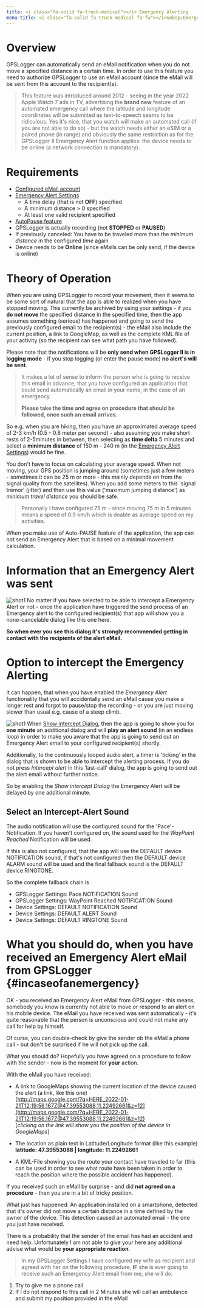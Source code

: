 ```yaml
---
title: <i class="fa-solid fa-truck-medical"></i> Emergency Alerting
menu-title: <i class="fa-solid fa-truck-medical fa-fw"></i>&nbsp;Emergency Alert
---
```

# Overview
GPSLogger can automatically send an eMail notification when you do not move a specified distance in a certain time. In
order to use this feature you need to authorize GPSLogger to use an eMail account (since the eMail will be sent from
this account to the recipient(s).

> This feature was introduced around 2012 - seeing in the year 2022 Apple Watch 7 ads in TV, advertising the **brand
> new** feature of an automated emergency call where the latitude and longitude coordinates will be submitted as
> text-to-speech seams to be ridiculous. Yes it's nice, that you watch will make an automated call (if you are not able
> to do so) - but the watch needs either an eSIM or a paired phone (in range) and obviously the same restriction as for
> the GPSLogger II Emergency Alert function applies: the device needs to be online (a network connection is mandatory).

# Requirements
- [Configured eMail account](../8140-email/)
- [Emergency Alert Settings](../8150-emergency/)
  - A time delay (that is not **OFF**) specified
  - A minimum distance > 0 specified
  - At least one valid recipient specified
- <i class="fa-solid fa-toggle-off"></i> [AutoPause feature](../8010-general/#autopause) 
- GPSLogger is actually recording (not **STOPPED** or **PAUSED**)
- If previously canceled: You have to be traveled more than the _minimum distance_ in the configured _time_ again
- Device needs to be **Online** (since eMails can be only send, if the device is online)

# Theory of Operation
When you are using GPSLogger to record your movement, then it seems to be some sort of natural that the app is able to 
realized when you have stopped moving. This currently be archived by using your settings - if you **do not move** the
specified distance in the specified time, then the app assumes something (serious) has happened and going to send the
previously configured email to the recipient(s) - the eMail also include the current position, a link to GoogleMap, as
well as the complete KML file of your activity (so the recipient can see what path you have followed).

Please note that the notifications will be **only send when GPSLogger II is in logging mode** - if you stop logging (or
enter the pause mode) **no alert's will be sent**.

> It makes a lot of sense to inform the person who is going to receive this email in advance, that you have configured
> an application that could send automatically an email in your name, in the case of an emergency.
>
> **Please take the time and agree on procedure that should be followed, once such an email arrives.** 

So e.g. when you are hiking, then you have an approximated average speed of 2-3 km/h (0.5 - 0.8 meter per second) - 
also assuming you make short rests of 2-5minutes in between, then selecting as **time delta** 5 minutes and select a
**minimum distance** of 150 m - 240 m (in the [Emergency Alert Settings](../8150-emergency/)) would be fine.

<i class="fa-solid fa-hand-point-up"></i> You don't have to focus on calculating your average speed. When not
moving, your GPS position is jumping around (sometimes just a few meters - sometimes it can be 25 m or more - this
mainly depends on from the signal quality from the satellites). When you add some meters to this 'signal tremor'
(jitter) and then use this value ('maximum jumping distance') as _minimum travel distance_ you should be safe. 

> Personally I have configured 75 m - since moving 75 m in 5 minutes means a speed of 0.9 km/h which is doable
> as average speed on my activities. 

<i class="fa-solid fa-warning"></i> When you make use of Auto-PAUSE feature of the application, the app can not send an
Emergency Alert that is based on a minimal movement calculation.

# Information that an Emergency Alert was sent

<span class="shot">![shot1](/assets/img/gpsl/emergency-sent.png)</span> No matter if you have selected to be able to
intercept a Emergency Alert or not - once the application have triggered the send process of an Emergency alert to the
configured recipient(s) that app will show you a none-cancelable dialog like this one here.

**<i class="fa-solid fa-hand-point-up"></i> So when ever you see this dialog it's strongly recommended getting in contact
with the recipients of the alert eMail.**

# Option to intercept the Emergency Alerting
It can happen, that when you have enabled the _Emergency Alert_ functionality that you will accidentally send an eMail
cause you make a longer rest and forgot to pause/stop the recording - or you are just moving slower than usual e.g.
cause of a steep climb.

<span class="shot">![shot1](/assets/img/gpsl/emergency-cancel.png)</span> When
[<i class="fa-solid fa-toggle-on"></i> Show intercept Dialog](../8150-emergency/), then the app is going to show you for
**one minute** an additional dialog and will **play an alert sound** (in an endless loop) in order to make you aware
that the app is going to send out an Emergency Alert email to your configured recipient(s) shortly.

Additionally, to the continuously looped audio alert, a timer is 'ticking' in the dialog that is shown to be able to
intercept the alerting process. If you do not press _Intercept alert_ in this 'last-call' dialog, the app is going to
send out the alert email without further notice.<br class="shot-end">

So by enabling the _Show intercept Dialog_ the Emergency Alert will be delayed by one additional minute.

## Select an Intercept-Alert Sound
The audio notification will use the configured sound for the 'Pace'-Notification. If you haven't configured on, the
sound used for the _WayPoint Reached_ Notification will be used.

If this is also not configured, that the app will use the DEFAULT device NOTIFICATION sound, if that's not configured
then the DEFAULT device ALARM sound will be used and the final fallback sound is the DEFAULT device RINGTONE.

So the complete fallback chain is
- GPSLogger Settings: Pace NOTIFICATION Sound 
- GPSLogger Settings: WayPoint Reached NOTIFICATION  Sound
- Device Settings: DEFAULT NOTIFICATION Sound
- Device Settings: DEFAULT ALERT Sound
- Device Settings: DEFAULT RINGTONE Sound

# What you should do, when you have received an Emergency Alert eMail from GPSLogger {#incaseofanemergency}
OK - you received an Emergency Alert eMail from GPSLogger - this means, somebody you know is currently not able to move
or respond to an alert on his mobile device. The eMail you have received was sent automatically - it's quite reasonable
that the person is unconscious and could not make any call for help by himself.

Of curse, you can double-check by give the sender ob the eMail a phone call - but don't be surprised if he will not pick
up the call.

What you should do? Hopefully you have agreed on a procedure to follow with the sender - now is the moment for **your**
action.

With the eMail you have received:
- A link to GoogleMaps showing the current location of the device caused the alert (a link, like this one)<br/>
  [http://maps.google.com/?q=HERE_2022-01-21T12:19:56.167Z@47.39553088,11.22492661&z=12](http://maps.google.com/?q=HERE_2022-01-21T12:19:56.167Z@47.39553088,11.22492661&z=12)<br/>
  \[_clicking on the link will show you the position of the device in GoogleMaps_\]
 
- The location as plain text in Latitude/Longitude format (like this example)<br/>
  **latitude: 47.39553088 | longitude: 11.22492661**
 
- A KML-File showing you the route your contact have traveled to far (this can be used in order to see what route have
  been taken in order to reach the position where the possible accident has happened).

If you received such an eMail by surprise - and did **not agreed on a procedure** - then you are in a bit of tricky
position.

What just has happened: An application installed on a smartphone, detected that it's owner did not move a certain
distance in a time defined by the owner of the device. This detection caused an automated email - the one you just have
received. 

There is a probability that the sender of the email has had an accident and need help. Unfortunately I am not able to
give your here any additional advise what would be **your appropriate reaction**.

> In my GPSLogger Settings I have configured my wife as recipient and agreed with her on the following procedure, **IF**
> she is ever going to receive such an Emergency Alert email from me, she will do:
1. Try to give me a phone call
2. If I do not respond to this call in 2 Minutes she will call an ambulance and submit my position provided in the eMail